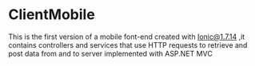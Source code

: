 # ClientMobile

This is the first version of a mobile font-end created with Ionic@1.7.14 
,it contains controllers and services that use HTTP requests to retrieve and post data from and to server 
implemented with ASP.NET MVC

